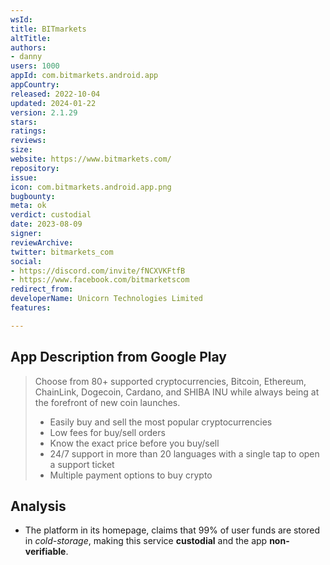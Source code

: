 ```yaml
---
wsId: 
title: BITmarkets
altTitle: 
authors:
- danny
users: 1000
appId: com.bitmarkets.android.app
appCountry: 
released: 2022-10-04
updated: 2024-01-22
version: 2.1.29
stars: 
ratings: 
reviews: 
size: 
website: https://www.bitmarkets.com/
repository: 
issue: 
icon: com.bitmarkets.android.app.png
bugbounty: 
meta: ok
verdict: custodial
date: 2023-08-09
signer: 
reviewArchive: 
twitter: bitmarkets_com
social:
- https://discord.com/invite/fNCXVKFtfB
- https://www.facebook.com/bitmarketscom
redirect_from: 
developerName: Unicorn Technologies Limited
features: 

---
```


## App Description from Google Play

  > Choose from 80+ supported cryptocurrencies, Bitcoin, Ethereum, ChainLink, Dogecoin, Cardano, and SHIBA INU while always being at the forefront of new coin launches.
  > 
  > - Easily buy and sell the most popular cryptocurrencies
  > - Low fees for buy/sell orders
  > - Know the exact price before you buy/sell
  > - 24/7 support in more than 20 languages ​​with a single tap to open a support ticket
  > - Multiple payment options to buy crypto

## Analysis 

- The platform in its homepage, claims that 99% of user funds are stored in *cold-storage*, making this service **custodial** and the app **non-verifiable**.
